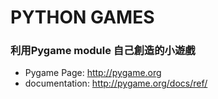# PYTHON GAMES 
### 利用Pygame module 自己創造的小遊戲

* Pygame Page: http://pygame.org 
* documentation: http://pygame.org/docs/ref/
